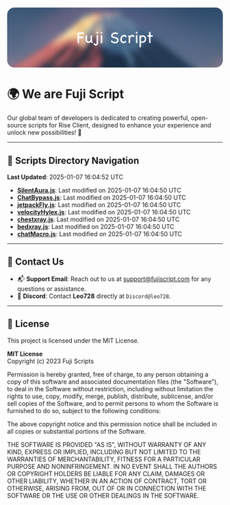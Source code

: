 ![Banner](.github/b.webp)

# 🌍 **We are Fuji Script**

Our global team of developers is dedicated to creating powerful, open-source scripts for Rise Client, designed to enhance your experience and unlock new possibilities! 🌟

---
<!-- SCRIPTS_NAVIGATION_START -->
## 📂 **Scripts Directory Navigation**

**Last Updated**: 2025-01-07 16:04:52 UTC

- **[SilentAura.js](scripts/SilentAura.js)**: Last modified on 2025-01-07 16:04:50 UTC
- **[ChatBypass.js](scripts/ChatBypass.js)**: Last modified on 2025-01-07 16:04:50 UTC
- **[jetpackFly.js](scripts/jetpackFly.js)**: Last modified on 2025-01-07 16:04:50 UTC
- **[velocityHylex.js](scripts/velocityHylex.js)**: Last modified on 2025-01-07 16:04:50 UTC
- **[chestxray.js](scripts/chestxray.js)**: Last modified on 2025-01-07 16:04:50 UTC
- **[bedxray.js](scripts/bedxray.js)**: Last modified on 2025-01-07 16:04:50 UTC
- **[chatMacro.js](scripts/chatMacro.js)**: Last modified on 2025-01-07 16:04:50 UTC

<!-- SCRIPTS_NAVIGATION_END -->

---

## 💬 **Contact Us**  
- 📬 **Support Email**: Reach out to us at [support@fujiscript.com](mailto:support@fujiscript.com) for any questions or assistance.  
- 💬 **Discord**: Contact **Leo728** directly at `Discord@leo728`.

---

## 📜 **License**

This project is licensed under the MIT License.  

**MIT License**  
Copyright (c) 2023 Fuji Scripts  

Permission is hereby granted, free of charge, to any person obtaining a copy of this software and associated documentation files (the "Software"), to deal in the Software without restriction, including without limitation the rights to use, copy, modify, merge, publish, distribute, sublicense, and/or sell copies of the Software, and to permit persons to whom the Software is furnished to do so, subject to the following conditions:  

The above copyright notice and this permission notice shall be included in all copies or substantial portions of the Software.  

THE SOFTWARE IS PROVIDED "AS IS", WITHOUT WARRANTY OF ANY KIND, EXPRESS OR IMPLIED, INCLUDING BUT NOT LIMITED TO THE WARRANTIES OF MERCHANTABILITY, FITNESS FOR A PARTICULAR PURPOSE AND NONINFRINGEMENT. IN NO EVENT SHALL THE AUTHORS OR COPYRIGHT HOLDERS BE LIABLE FOR ANY CLAIM, DAMAGES OR OTHER LIABILITY, WHETHER IN AN ACTION OF CONTRACT, TORT OR OTHERWISE, ARISING FROM, OUT OF OR IN CONNECTION WITH THE SOFTWARE OR THE USE OR OTHER DEALINGS IN THE SOFTWARE.  
